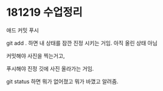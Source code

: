 # 181219 수업정리

애드 커밋 푸시

git add . 하면 내 상태를 잠깐 진정 시키는 거임. 아직 올린 상태 아님

커밋해야 사진을 찍는거고,

푸시해야 진정 깃에 사진 올라가는 거임.

git status 하면 뭐가 없어졌고 뭐가 바꼈고 알려줌.



